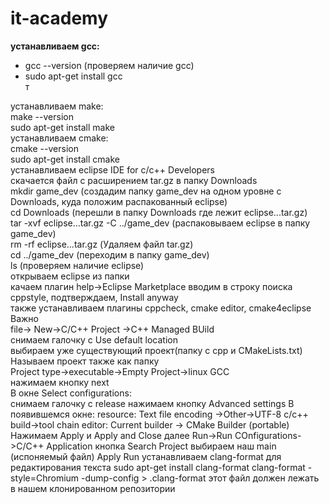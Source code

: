 # it-academy
<b>устанавливаем gcc:</b><br>
<ul>
 <li>gcc --version (проверяем наличие gcc)</li>
 <li>sudo apt-get install gcc<br>т</li>
</ul>  
устанавливаем make:<br>
  make --version <br>
  sudo apt-get install make<br>
устанавливаем cmake:<br>
  cmake --version<br>
  sudo apt-get install cmake<br>
устанавливаем eclipse IDE for c/c++  Developers<br>
  скачается файл с расширением tar.gz в папку Downloads<br>
  mkdir game_dev (создадим папку game_dev на одном уровне с Downloads, куда положим распакованный eclipse)<br>
  cd Downloads (перешли в папку Downloads где лежит eclipse...tar.gz)<br>
  tar -xvf eclipse...tar.gz -C ../game_dev (распаковываем eclipse в папку game_dev)<br>
  rm -rf eclipse...tar.gz (Удаляем файл tar.gz)<br>
  cd ../game_dev (переходим в папку game_dev)<br>
  ls (проверяем наличие eclipse)<br>
  открываем eclipse из папки<br>
  качаем плагин help->Eclipse Marketplace вводим в строку поиска сppstyle, подтверждаем, Install anyway<br>
  также устанавливаем плагины cppcheck, cmake editor, cmake4eclipse<br>
Важно<br>
  file-> New->C/C++ Project ->C++ Managed BUild<br>
  снимаем галочку с Use default location<br>
  выбираем уже существующий проект(папку с сpp и CMakeLists.txt)<br>
  Называем проект также как папку<br>
  Project type->executable->Empty Project->linux GCC<br>
  нажимаем кнопку next<br>
  В окне Select configurations:<br>
  снимаем галочку с release
  нажимаем кнопку Advanced settings
  В появившемся окне:
  resource: Text file encoding ->Other->UTF-8
  c/c++ build->tool chain editor: Current builder -> CMake Builder (portable)
  Нажимаем Apply и Apply and Close
  далее
  Run->Run COnfigurations->C/C++ Application 
  кнопка Search Project
  выбираем наш main (испоняемый файл) Apply Run
устанавливаем clang-format для редактирования текста
  sudo apt-get install clang-format
  clang-format -style=Chromium -dump-config > .clang-format
  этот файл должен лежать в нашем клонированном репозитории
